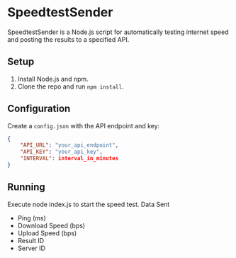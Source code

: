 # SpeedtestSender

SpeedtestSender is a Node.js script for automatically testing internet speed and posting the results to a specified API.

## Setup

1. Install Node.js and npm.
2. Clone the repo and run `npm install`.

## Configuration

Create a `config.json` with the API endpoint and key:
```json
{
    "API_URL": "your_api_endpoint",
    "API_KEY": "your_api_key",
    "INTERVAL": interval_in_minutes
}
```

## Running

Execute node index.js to start the speed test.
Data Sent
 - Ping (ms)
 - Download Speed (bps)
 - Upload Speed (bps)
 - Result ID
 - Server ID

